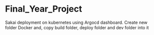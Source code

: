# Final_Year_Project
Sakai deployment on kubernetes using Argocd dashboard.
Create new folder Docker and, copy build folder, deploy folder and dev folder into it

